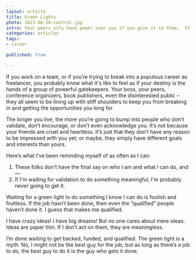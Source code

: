 ```yaml
---
layout: article
title: Green Lights
photo: 2013-08-20-control.jpg
intro: Your peers only have power over you if you give it to them.  If you’re letting others rule your career, that’s your problem - not theirs.
categories: articles
tags:
- career

published: true

---
```


If you work on a team, or if you’re trying to break into a populous career as freelancer, you probably know what it's like to feel as if your destiny is the hands of a group of powerful gatekeepers. Your boss, your peers, conference organizers, book publishers, even the disinterested public – they all seem to be lining up with stiff shoulders to keep you from breaking in and getting the opportunities you long for.

The longer you live, the more you’re going to bump into people who don't validate, don’t encourage, or don’t even acknowledge you. It’s not because your friends are cruel and heartless. It’s just that they don’t have any reason to be impressed with you yet; or maybe, they simply have different goals and interests than yours.

Here’s what I’ve been reminding myself of as often as I can:

1. These folks don't have the final say on who I am and what I can do, and—
2. If I'm waiting for validation to do something meaningful, I'm probably never going to get it.

Waiting for a green light to do something I know I can do is foolish and fruitless. If the job hasn’t been done, then even the “qualified” people haven’t done it. I guess that makes me qualified.

I have crazy ideas! I have big dreams! But no one cares about mere ideas. Ideas are paper thin. If I don’t act on them, they are meaningless.

I’m done waiting to get backed, funded, and qualified. The green light is a myth. No, I might not be the best guy for the job; but as long as there’s a job to do, the best guy to do it is the guy who gets it done.